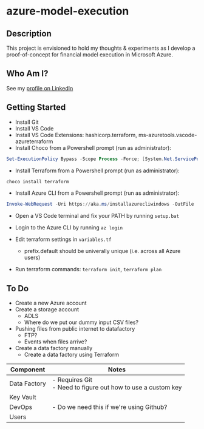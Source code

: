 # azure-model-execution

## Description

This project is envisioned to hold my thoughts & experiments as I develop a proof-of-concept for financial model execution in Microsoft Azure.

## Who Am I? 

See my [profile on LinkedIn](https://www.linkedin.com/in/ketan-patel-42369b27/)

## Getting Started

* Install Git
* Install VS Code
* Install VS Code Extensions: hashicorp.terraform, ms-azuretools.vscode-azureterraform
* Install Choco from a Powershell prompt (run as administrator):
```powershell
Set-ExecutionPolicy Bypass -Scope Process -Force; [System.Net.ServicePointManager]::SecurityProtocol = [System.Net.ServicePointManager]::SecurityProtocol -bor 3072; iex ((New-Object System.Net.WebClient).DownloadString('https://chocolatey.org/install.ps1'))
```
* Install Terraform from a Powershell prompt (run as administrator):
```powershell
choco install terraform
```
* Install Azure CLI from a Powershell prompt (run as administrator):

```powershell
Invoke-WebRequest -Uri https://aka.ms/installazurecliwindows -OutFile .\AzureCLI.msi; Start-Process msiexec.exe -Wait -ArgumentList '/I AzureCLI.msi /quiet'; rm .\AzureCLI.msi
```

* Open a VS Code terminal and fix your PATH by running `setup.bat`

* Login to the Azure CLI by running `az login`

* Edit terraform settings in `variables.tf`
    * prefix.default should be univerally unique (i.e. across all Azure users)

* Run terraform commands: `terraform init`, `terraform plan`

## To Do

* Create a new Azure account
* Create a storage account
    * ADLS
    * Where do we put our dummy input CSV files?
* Pushing files from public internet to datafactory
    * FTP?
    * Events when files arrive?
* Create a data factory manually
    * Create a data factory using Terraform


|Component|Notes|
|---|---|
|Data Factory|- Requires Git<br>- Need to figure out how to use a custom key|
|Key Vault||
|DevOps|- Do we need this if we're using Github?|
|Users||